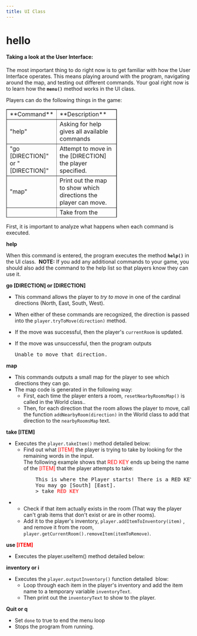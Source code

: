 ```yaml
---
title: UI Class
---
```


hello
====


#### **Taking a look at the User Interface:**

The most important thing to do right now is to get familiar with how the User Interface operates. This means playing around with the program, navigating around the map, and testing out different commands. Your goal right now is to learn how the **`menu()`** method works in the UI class.

Players can do the following things in the game:

<table style="border-collapse: collapse; width: 59.9815%; height: 296px;" border="1">

<tbody>

<tr style="height: 24px;">

<td style="width: 25.68%; height: 24px;">**Command**</td>

<td style="width: 74.32%; height: 24px;">**Description**</td>

</tr>

<tr style="height: 24px;">

<td style="width: 25.68%; height: 24px;">"help"</td>

<td style="width: 74.32%; height: 24px;">Asking for help gives all available commands</td>

</tr>

<tr>

<td style="width: 25.68%;">"go [DIRECTION]" or "[DIRECTION]"</td>

<td style="width: 74.32%;">Attempt to move in the [DIRECTION] the player specified.</td>

</tr>

<tr style="height: 24px;">

<td style="width: 25.68%; height: 24px;">"map"</td>

<td style="width: 74.32%; height: 24px;">Print out the map to show which directions the player can move.</td>

</tr>

<tr style="height: 24px;">

<td style="width: 25.68%; height: 24px;">"take [ITEM]"</td>

<td style="width: 74.32%; height: 24px;">Take from the room the [ITEM] that the player specified. the [ITEM] will be placed in the player's inventory.</td>

</tr>

<tr style="height: 24px;">

<td style="width: 25.68%; height: 24px;">"use [ITEM]"</td>

<td style="width: 74.32%; height: 24px;">Use the [ITEM] that the player specified. The [ITEM] will only work if they are in the correct room to activate an EVENT.</td>

</tr>

<tr style="height: 24px;">

<td style="width: 25.68%; height: 24px;">"inventory" or "i"</td>

<td style="width: 74.32%; height: 24px;">Prints out every item in the player's inventory.</td>

</tr>

<tr style="height: 24px;">

<td style="width: 25.68%; height: 24px;">"quit" or "q"</td>

<td style="width: 74.32%; height: 24px;">Quit the game.</td>

</tr>

</tbody>

</table>

First, it is important to analyze what happens when each command is executed. 

**help**

When this command is entered, the program executes the method **`help()`** in the UI class.  **NOTE:** If you add any additional commands to your game, you should also add the command to the help list so that players know they can use it.

**go [DIRECTION] or [DIRECTION]**

*   This command allows the player to _try to move_ in one of the cardinal directions (North, East, South, West).
*   When either of these commands are recognized, the direction is passed into the `player.tryToMove(direction)` method.
*   If the move was successful, then the player's `currentRoom` is updated. 
*   If the move was unsuccessful, then the program outputs

    <pre>Unable to move that direction.</pre>

**map**

*   This commands outputs a small map for the player to see which directions they can go.
*   The map code is generated in the following way:
    *   First, each time the player enters a room, `resetNearbyRoomsMap()` is called in the World class..
    *   Then, for each direction that the room allows the player to move, call the function `addNearbyRoom(direction)` in the World class to add that direction to the `nearbyRoomsMap` text.

**take [ITEM]**

*   Executes the `player.takeItem()` method detailed below:
    *   Find out what <span style="color: #ff0000;">[ITEM]</span> the player is trying to take by looking for the remaining words in the input.  
        The following example shows that <span style="color: #ff0000;">RED KEY</span> ends up being the name of the <span style="color: #ff0000;">[ITEM]</span> that the player attempts to take:

<pre style="padding-left: 80px;">This is where the Player starts! There is a RED KEY that has been meticulously carved to be shaped like an alligator.  
You may go [South] [East].  
> take <span style="color: #ff0000;">RED KEY  
</span></pre>

*   *   Check if that item actually exists in the room (That way the player can't grab items that don't exist or are in other rooms). 
    *   Add it to the player's inventory, `player.addItemToInventory(item)` , and remove it from the room, `player.getCurrentRoom().removeItem(itemToRemove)`.

**use <span style="color: #ff0000;">[ITEM]</span>**

*   Executes the player.useItem() method detailed below:

**inventory or i**

*   Executes the `player.outputInventory()` function detailed  blow:
    *   Loop through each item in the player's inventory and add the item name to a temporary variable `inventoryText`.
    *   Then print out the `inventoryText` to show to the player.

**Quit or q**

*   Set `done` to true to end the menu loop
*   Stops the program from running.
